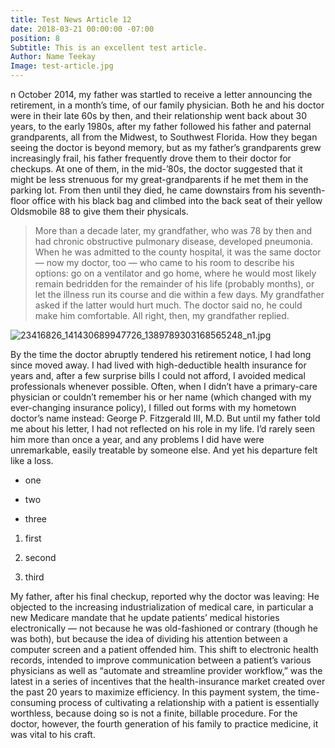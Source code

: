 ```yaml
---
title: Test News Article 12
date: 2018-03-21 00:00:00 -07:00
position: 8
Subtitle: This is an excellent test article.
Author: Name Teekay
Image: test-article.jpg
---
```


n October 2014, my father was startled to receive a letter announcing the retirement, in a month’s time, of our family physician. Both he and his doctor were in their late 60s by then, and their relationship went back about 30 years, to the early 1980s, after my father followed his father and paternal grandparents, all from the Midwest, to Southwest Florida. How they began seeing the doctor is beyond memory, but as my father’s grandparents grew increasingly frail, his father frequently drove them to their doctor for checkups. At one of them, in the mid-’80s, the doctor suggested that it might be less strenuous for my great-grandparents if he met them in the parking lot. From then until they died, he came downstairs from his seventh-floor office with his black bag and climbed into the back seat of their yellow Oldsmobile 88 to give them their physicals.

> More than a decade later, my grandfather, who was 78 by then and had chronic obstructive pulmonary disease, developed pneumonia. When he was admitted to the county hospital, it was the same doctor — now my doctor, too — who came to his room to describe his options: go on a ventilator and go home, where he would most likely remain bedridden for the remainder of his life (probably months), or let the illness run its course and die within a few days. My grandfather asked if the latter would hurt much. The doctor said no, he could make him comfortable. All right, then, my grandfather replied.

![23416826_141430689947726_1389789303168565248_n1.jpg](/uploads/23416826_141430689947726_1389789303168565248_n1.jpg)

By the time the doctor abruptly tendered his retirement notice, I had long since moved away. I had lived with high-deductible health insurance for years and, after a few surprise bills I could not afford, I avoided medical professionals whenever possible. Often, when I didn’t have a primary-care physician or couldn’t remember his or her name (which changed with my ever-changing insurance policy), I filled out forms with my hometown doctor’s name instead: George P. Fitzgerald III, M.D. But until my father told me about his letter, I had not reflected on his role in my life. I’d rarely seen him more than once a year, and any problems I did have were unremarkable, easily treatable by someone else. And yet his departure felt like a loss.

* one

* two

* three

1. first

2. second

3. third

My father, after his final checkup, reported why the doctor was leaving: He objected to the increasing industrialization of medical care, in particular a new Medicare mandate that he update patients’ medical histories electronically — not because he was old-fashioned or contrary (though he was both), but because the idea of dividing his attention between a computer screen and a patient offended him. This shift to electronic health records, intended to improve communication between a patient’s various physicians as well as “automate and streamline provider workflow,” was the latest in a series of incentives that the health-insurance market created over the past 20 years to maximize efficiency. In this payment system, the time-consuming process of cultivating a relationship with a patient is essentially worthless, because doing so is not a finite, billable procedure. For the doctor, however, the fourth generation of his family to practice medicine, it was vital to his craft.